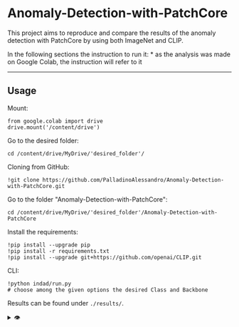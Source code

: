# Anomaly-Detection-with-PatchCore

This project aims to reproduce and compare the results of the anomaly detection with PatchCore by using both ImageNet and CLIP.

In the following sections the instruction to run it:
\* as the analysis was made on Google Colab, the instruction will refer to it 

---

## Usage

Mount:
```shell
from google.colab import drive
drive.mount('/content/drive')
```
Go to the desired folder:
```shell
cd /content/drive/MyDrive/'desired_folder'/
```
Cloning from GitHub:
```shell
!git clone https://github.com/PalladinoAlessandro/Anomaly-Detection-with-PatchCore.git
```
Go to the folder "Anomaly-Detection-with-PatchCore":
```shell
cd /content/drive/MyDrive/'desired_folder'/Anomaly-Detection-with-PatchCore
```
Install the requirements:
```shell
!pip install --upgrade pip
!pip install -r requirements.txt
!pip install --upgrade git+https://github.com/openai/CLIP.git
```

CLI:
```shell
!python indad/run.py
# choose among the given options the desired Class and Backbone
```
Results can be found under `./results/`.

<details>
  <summary> 👁️ </summary>

### Datasets

The datasets folder and the needed subfolders are created by running the code. Note that you need at least 5 gb of free space to download all the datasets, plus additional space since the code will generate output images highlighting, where present, the anomalous regions in the test samples.

Here the link to download the MVTec datasets if you prefer to get them manually:

https://www.mydrive.ch/shares/38536/3830184030e49fe74747669442f0f282/download/420937370-1629951468/bottle.tar.xz
https://www.mydrive.ch/shares/38536/3830184030e49fe74747669442f0f282/download/420937413-1629951498/cable.tar.xz
https://www.mydrive.ch/shares/38536/3830184030e49fe74747669442f0f282/download/420937454-1629951595/capsule.tar.xz
https://www.mydrive.ch/shares/38536/3830184030e49fe74747669442f0f282/download/420937484-1629951672/carpet.tar.xz
https://www.mydrive.ch/shares/38536/3830184030e49fe74747669442f0f282/download/420937487-1629951814/grid.tar.xz
https://www.mydrive.ch/shares/38536/3830184030e49fe74747669442f0f282/download/420937545-1629951845/hazelnut.tar.xz
https://www.mydrive.ch/shares/38536/3830184030e49fe74747669442f0f282/download/420937607-1629951964/leather.tar.xz
https://www.mydrive.ch/shares/38536/3830184030e49fe74747669442f0f282/download/420937637-1629952063/metal_nut.tar.xz
https://www.mydrive.ch/shares/43421/11a215a5749fcfb75e331ddd5f8e43ee/download/420938129-1629953099/pill.tar.xz
https://www.mydrive.ch/shares/38536/3830184030e49fe74747669442f0f282/download/420938130-1629953152/screw.tar.xz
https://www.mydrive.ch/shares/38536/3830184030e49fe74747669442f0f282/download/420938133-1629953189/tile.tar.xz
https://www.mydrive.ch/shares/38536/3830184030e49fe74747669442f0f282/download/420938134-1629953256/toothbrush.tar.xz
https://www.mydrive.ch/shares/38536/3830184030e49fe74747669442f0f282/download/420938166-1629953277/transistor.tar.xz
https://www.mydrive.ch/shares/38536/3830184030e49fe74747669442f0f282/download/420938383-1629953354/wood.tar.xz
https://www.mydrive.ch/shares/38536/3830184030e49fe74747669442f0f282/download/420938385-1629953449/zipper.tar.xz

\* for our specific analysis we used a reduced version of the following classes, due to computational power limitations related to the GPU provided by Google Colab:
  1. carpet
  2. grid
  3. hazelnut
  4. screw

You will find these three classes in the "datasets" folder.

Check out one of the downloaded MVTec datasets (or the three "_reduced").
Naming of images should correspond among folders.
Right now there is no support for no ground truth pixel masks.

```
📂 datasets
 ┗📂 dataset_name
  ┣ 📂 ground_truth/defective
  ┃ ┣ 📂 defect_type_1
  ┃ ┗ 📂 defect_type_2
  ┣ 📂 test
  ┃ ┣ 📂 defect_type_1
  ┃ ┣ 📂 defect_type_2
  ┃ ┗ 📂 good
  ┗ 📂 train/good
```

After running the main script, it will create a folder for each backbone utilized:
```
📂 datasets
 ┗📂 dataset_name
  ┣ 📂 ground_truth/defective
  ┃ ┣ 📂 defect_type_1
  ┃ ┗ 📂 defect_type_2
  ┣ 📂 test
  ┃ ┣ 📂 defect_type_1
  ┃ ┣ 📂 defect_type_2
  ┃ ┗ 📂 good
  ┣ 📂 train/good
  ┗ 📂 output_backbone_name
```

---

## Results

📝 = paper, 👇 = reference repo

### Image-level average % Score
  
```  
  📝 =  99.1
  👇 = 97.7
  WideResNet50 =  97.9
  ResNet50 = 97.8
  ResNet101 = 96.5
```

### Pixel-level average % Score

```
  📝 =  98.1
  👇 = 97.2
  WideResNet50 =  97.8
  ResNet50 = 97.5
  ResNet101 = 96.9
```

### Hyperparams

The following parameters were used to calculate the results. 
They more or less correspond to the parameters used in the papers.
\* exepction made for the backbone that varies according to the net used for the training phase

```yaml
patchcore:
  backbones: wide_resnet50_2 , ResNet50 , ResNet101
  f_coreset: 0.1
  n_reweight: 3
```

---

## References

PatchCore:
```bibtex
@InProceedings{Roth_2022_CVPR,
    author    = {Roth, Karsten and Pemula, Latha and Zepeda, Joaquin and Sch\"olkopf, Bernhard and Brox, Thomas and Gehler, Peter},
    title     = {Towards Total Recall in Industrial Anomaly Detection},
    booktitle = {Proceedings of the IEEE/CVF Conference on Computer Vision and Pattern Recognition (CVPR)},
    month     = {June},
    year      = {2022},
    pages     = {14318-14328}
}

@misc{rvorias22,
  author = {rvorias dham and h1day},
  title = {Industrial KNN-based Anomaly Detection},
  year = {2022},
  note = {\url{https://github.com/rvorias/ind_knn_ad}}
}

@misc{Carluccio23,
  author = {Alex Carluccio and Luigi Federico and Samuele Longo},
  title = {PatchCore for Industrial Anomaly Detection},
  year = {2023},
  note = {\url{https://github.com/LuigiFederico/PatchCore-for-Industrial-Anomaly-Detection}}
}

@article{DBLP:journals/corr/abs-2103-00020,
  author = {Alec Radford and Jong Wook Kim and Chris Hallacy and Aditya Ramesh and Gabriel Goh and Sandhini Agarwal and Girish Sastry and Amanda Askell and Pamela Mishkin and Jack Clark and  Gretchen Krueger and Ilya Sutskever},
  title = {Learning Transferable Visual Models From Natural Language Supervision},
  journal = {CoRR},
  volume = {abs/2103.00020},
  year = {2021},
  url = {https://arxiv.org/abs/2103.00020},
  eprinttype = {arXiv},
  eprint = {2103.00020},
  timestamp = {Thu, 04 Mar 2021 17:00:40 +0100},
  biburl = {https://dblp.org/rec/journals/corr/abs-2103-00020.bib},
  bibsource = {dblp computer science bibliography, https://dblp.org}
}

@article{DBLP:journals/corr/abs-1803-07728,
  author       = {Spyros Gidaris and
                  Praveer Singh and
                  Nikos Komodakis},
  title        = {Unsupervised Representation Learning by Predicting Image Rotations},
  journal      = {CoRR},
  volume       = {abs/1803.07728},
  year         = {2018},
  url          = {http://arxiv.org/abs/1803.07728},
  eprinttype    = {arXiv},
  eprint       = {1803.07728},
  timestamp    = {Mon, 13 Aug 2018 16:46:04 +0200},
  biburl       = {https://dblp.org/rec/journals/corr/abs-1803-07728.bib},
  bibsource    = {dblp computer science bibliography, https://dblp.org}
}

@article{DBLP:journals/corr/abs-2002-05709,
  author       = {Ting Chen and
                  Simon Kornblith and
                  Mohammad Norouzi and
                  Geoffrey E. Hinton},
  title        = {A Simple Framework for Contrastive Learning of Visual Representations},
  journal      = {CoRR},
  volume       = {abs/2002.05709},
  year         = {2020},
  url          = {https://arxiv.org/abs/2002.05709},
  eprinttype    = {arXiv},
  eprint       = {2002.05709},
  timestamp    = {Fri, 14 Feb 2020 12:07:41 +0100},
  biburl       = {https://dblp.org/rec/journals/corr/abs-2002-05709.bib},
  bibsource    = {dblp computer science bibliography, https://dblp.org}
}

@article{DBLP:journals/corr/abs-1905-04899,
  author       = {Sangdoo Yun and
                  Dongyoon Han and
                  Seong Joon Oh and
                  Sanghyuk Chun and
                  Junsuk Choe and
                  Youngjoon Yoo},
  title        = {CutMix: Regularization Strategy to Train Strong Classifiers with Localizable
                  Features},
  journal      = {CoRR},
  volume       = {abs/1905.04899},
  year         = {2019},
  url          = {http://arxiv.org/abs/1905.04899},
  eprinttype    = {arXiv},
  eprint       = {1905.04899},
  timestamp    = {Tue, 28 May 2019 12:48:08 +0200},
  biburl       = {https://dblp.org/rec/journals/corr/abs-1905-04899.bib},
  bibsource    = {dblp computer science bibliography, https://dblp.org}
}

@inproceedings{8954181,
  author={Bergmann, Paul and Fauser, Michael and Sattlegger, David and Steger, Carsten},
  booktitle={2019 IEEE/CVF Conference on Computer Vision and Pattern Recognition (CVPR)}, 
  title={MVTec AD — A Comprehensive Real-World Dataset for Unsupervised Anomaly Detection}, 
  year={2019},
  volume={},
  number={},
  pages={9584-9592},
  doi={10.1109/CVPR.2019.00982}
}

@article{WANG2022100609,
title = {Evaluating computing performance of deep neural network models with different backbones on IoT-based edge and cloud platforms},
journal = {Internet of Things},
volume = {20},
pages = {100609},
year = {2022},
issn = {2542-6605},
doi = {https://doi.org/10.1016/j.iot.2022.100609},
url = {https://www.sciencedirect.com/science/article/pii/S2542660522000919},
author = {Xiaoxuan Wang and Feiyu Zhao and Ping Lin and Yongming Chen}
}

@misc{elharrouss2022backbonesreview,
      title={Backbones-Review: Feature Extraction Networks for Deep Learning and Deep Reinforcement Learning Approaches}, 
      author={Omar Elharrouss and Younes Akbari and Noor Almaadeed and Somaya Al-Maadeed},
      year={2022},
      eprint={2206.08016},
      archivePrefix={arXiv},
      primaryClass={cs.CV}
}
```
